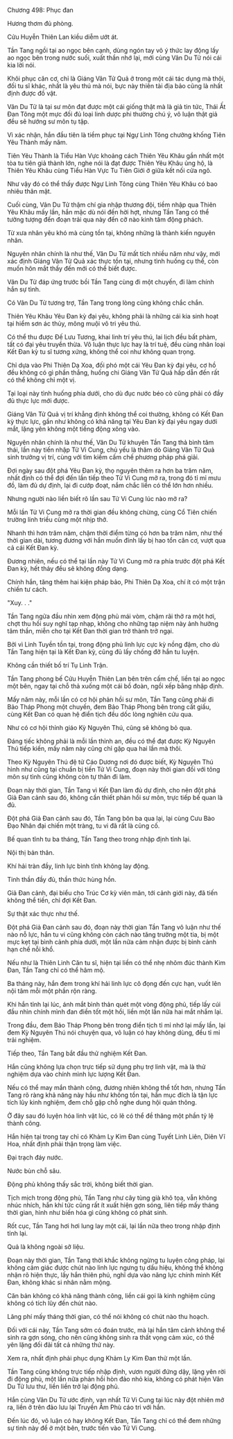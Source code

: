 




Chương 498: Phục đan


Hương thơm đủ phòng.

Cửu Huyễn Thiên Lan kiều diễm ướt át.

Tần Tang ngồi tại ao ngọc bên cạnh, dùng ngón tay vô ý thức lay động lấy ao ngọc bên trong nước suối, xuất thần nhớ lại, mới cùng Vân Du Tử nói cái kia lời nói.

Khôi phục căn cơ, chỉ là Giáng Vân Tử Quả ở trong một cái tác dụng mà thôi, đối tu sĩ khác, nhất là yêu thú mà nói, bực này thiên tài địa bảo cũng là nhất định được đồ vật.

Vân Du Tử là tại sư môn đạt được một cái giống thật mà là giả tin tức, Thái Ất Đan Tông một mực đối đủ loại linh dược phi thường chú ý, vô luận thật giả đều sẽ hướng sư môn tụ tập.

Vì xác nhận, hắn đầu tiên là tiềm phục tại Ngự Linh Tông chưởng khống Tiên Yêu Thành mấy năm.

Tiên Yêu Thành là Tiểu Hàn Vực khoảng cách Thiên Yêu Khâu gần nhất một tòa tu tiên giả thành lớn, nghe nói là đạt được Thiên Yêu Khâu ủng hộ, là Thiên Yêu Khâu cùng Tiểu Hàn Vực Tu Tiên Giới ở giữa kết nối cửa ngõ.

Như vậy đó có thể thấy được Ngự Linh Tông cùng Thiên Yêu Khâu có bao nhiêu thân mật.

Cuối cùng, Vân Du Tử thậm chí gia nhập thương đội, tiềm nhập qua Thiên Yêu Khâu mấy lần, hắn mặc dù nói đến hời hợt, nhưng Tần Tang có thể tưởng tượng đến đoạn trải qua này đến cỡ nào kinh tâm động phách.

Từ xưa nhân yêu khó mà cùng tồn tại, không những là thành kiến nguyên nhân.

Nguyên nhân chính là như thế, Vân Du Tử mất tích nhiều năm như vậy, mới xác định Giáng Vân Tử Quả xác thực tồn tại, nhưng tình huống cụ thể, còn muốn hôn mắt thấy đến mới có thể biết được.

Vân Du Tử đáp ứng trước bồi Tần Tang cùng đi một chuyến, đi làm chính hắn sự tình.

Có Vân Du Tử tương trợ, Tần Tang trong lòng cũng không chắc chắn.

Thiên Yêu Khâu Yêu Đan kỳ đại yêu, không phải là những cái kia sinh hoạt tại hiểm sơn ác thủy, mông muội vô tri yêu thú.

Có thể thu được Đế Lưu Tương, khai linh trí yêu thú, lai lịch đều bất phàm, tất có đại yêu truyền thừa. Vô luận thực lực hay là trí tuệ, đều cùng nhân loại Kết Đan kỳ tu sĩ tương xứng, không thể coi như không quan trọng.

Chỉ dựa vào Phi Thiên Dạ Xoa, đối phó một cái Yêu Đan kỳ đại yêu, cơ hồ đều không có gì phần thắng, huống chi Giáng Vân Tử Quả hấp dẫn đến rất có thể không chỉ một vị.

Tại loại này tình huống phía dưới, cho dù đục nước béo cò cũng phải có đầy đủ thực lực mới được.

Giáng Vân Tử Quả vị trí khẳng định không thể coi thường, không có Kết Đan kỳ thực lực, gần như không có khả năng tại Yêu Đan kỳ đại yêu ngay dưới mắt, lặng yên không một tiếng động xông vào.

Nguyên nhân chính là như thế, Vân Du Tử khuyên Tần Tang thả bình tâm thái, lần này tiến nhập Tử Vi Cung, chủ yếu là thăm dò Giáng Vân Tử Quả sinh trưởng vị trí, cùng với tìm kiếm cấm chế phương pháp phá giải.

Đợi ngày sau đột phá Yêu Đan kỳ, thọ nguyên thêm ra hơn ba trăm năm, nhất định có thể đợi đến lần tiếp theo Tử Vi Cung mở ra, trong đó tỉ mỉ mưu đồ, làm đủ dự định, lại đi cướp đoạt, nắm chắc liền có thể lớn hơn nhiều.

Nhưng người nào liền biết rõ lần sau Tử Vi Cung lúc nào mở ra?

Mỗi lần Tử Vi Cung mở ra thời gian đều không chừng, cùng Cổ Tiên chiến trường linh triều cùng một nhịp thở.

Nhanh thì hơn trăm năm, chậm thời điểm từng có hơn ba trăm năm, như thế thời gian dài, tương đương với hắn muốn đỉnh lấy bị hao tổn căn cơ, vượt qua cả cái Kết Đan kỳ.

Đương nhiên, nếu có thể tại lần này Tử Vi Cung mở ra phía trước đột phá Kết Đan kỳ, hết thảy đều sẽ không đồng dạng.

Chính hắn, tăng thêm hai kiện pháp bảo, Phi Thiên Dạ Xoa, chí ít có một trận chiến tư cách.

"Xuy. . ."

Tần Tang ngửa đầu nhìn xem động phủ mái vòm, chậm rãi thở ra một hơi, chợt thu hồi suy nghĩ tạp nhạp, không cho những tạp niệm này ảnh hưởng tâm thần, miễn cho tại Kết Đan thời gian trở thành trở ngại.

Bởi vì Linh Tuyền tồn tại, trong động phủ linh lực cực kỳ nồng đậm, cho dù Tần Tang hiện tại là Kết Đan kỳ, cũng đủ lấy chống đỡ hắn tu luyện.

Không cần thiết bố trí Tụ Linh Trận.

Tần Tang phong bế Cửu Huyễn Thiên Lan bên trên cấm chế, liền tại ao ngọc một bên, ngay tại chỗ thả xuống một cái bồ đoàn, ngồi xếp bằng nhập định.

Mấy năm này, mỗi lần có cơ hội phản hồi sư môn, Tần Tang cũng phải đi Bảo Tháp Phong một chuyến, đem Bảo Tháp Phong bên trong cất giấu, cùng Kết Đan có quan hệ điển tịch đều dốc lòng nghiên cứu qua.

Như có cơ hội thỉnh giáo Kỳ Nguyên Thú, cũng sẽ không bỏ qua.

Đáng tiếc không phải là mỗi lần thỉnh an, đều có thể đạt được Kỳ Nguyên Thú tiếp kiến, mấy năm này cũng chỉ gặp qua hai lần mà thôi.

Theo Kỳ Nguyên Thú đệ tử Cáo Dương nơi đó được biết, Kỳ Nguyên Thú hình như cũng tại chuẩn bị tiến Tử Vi Cung, đoạn này thời gian đối với tông môn sự tình cũng không còn tự thân đi làm.

Đoạn này thời gian, Tần Tang vì Kết Đan làm đủ dự định, cho nên đột phá Giả Đan cảnh sau đó, không cần thiết phản hồi sư môn, trực tiếp bế quan là đủ.

Đột phá Giả Đan cảnh sau đó, Tần Tang bôn ba qua lại, lại cùng Cưu Bào Đạo Nhân đại chiến một tràng, tu vi đã rất là củng cố.

Bế quan tĩnh tu ba tháng, Tần Tang theo trong nhập định tỉnh lại.

Nội thị bản thân.

Khí hải tràn đầy, linh lực bình tĩnh không lay động.

Tinh thần đầy đủ, thần thức hùng hồn.

Giả Đan cảnh, đại biểu cho Trúc Cơ kỳ viên mãn, tới cảnh giới này, đã tiến không thể tiến, chỉ đợi Kết Đan.

Sự thật xác thực như thế.

Đột phá Giả Đan cảnh sau đó, đoạn này thời gian Tần Tang vô luận như thế nào nỗ lực, hắn tu vi cũng không còn cách nào tăng trưởng một tia, bị một mực kẹt tại bình cảnh phía dưới, một lần nữa cảm nhận được bị bình cảnh hạn chế nỗi khổ.

Nếu như là Thiên Linh Căn tu sĩ, hiện tại liền có thể nhẹ nhõm đúc thành Kim Đan, Tần Tang chỉ có thể hâm mộ.

Ba tháng này, hắn đem trong khí hải linh lực cô đọng đến cực hạn, vuốt lên nội tâm mỗi một phần rộn ràng.

Khi hắn tỉnh lại lúc, ánh mắt bình thản quét một vòng động phủ, tiếp lấy cúi đầu nhìn chính mình đan điền tốt một hồi, liền một lần nữa hai mắt nhắm lại.

Trong đầu, đem Bảo Tháp Phong bên trong điển tịch tỉ mỉ nhớ lại mấy lần, lại đem Kỳ Nguyên Thú nói chuyện qua, vô luận có hay không dùng, đều tỉ mỉ trải nghiệm.

Tiếp theo, Tần Tang bắt đầu thử nghiệm Kết Đan.

Hắn cũng không lựa chọn trực tiếp sử dụng phụ trợ linh vật, mà là thử nghiệm dựa vào chính mình lực lượng Kết Đan.

Nếu có thể may mắn thành công, đương nhiên không thể tốt hơn, nhưng Tần Tang rõ ràng khả năng này hầu như không tồn tại, hắn mục đích là tận lực tích lũy kinh nghiệm, đem chỗ gặp chỗ nghe dung hội quán thông.

Ở đây sau đó luyện hóa linh vật lúc, có lẽ có thể đề thăng một phần tỷ lệ thành công.

Hắn hiện tại trong tay chỉ có Khảm Ly Kim Đan cùng Tuyết Linh Liên, Diên Vĩ Hoa, nhất định phải thận trọng làm việc.

Đại trạch đáy nước.

Nước bùn chỗ sâu.

Động phủ không thấy sắc trời, không biết thời gian.

Tịch mịch trong động phủ, Tần Tang như cây tùng già khô tọa, vẫn không nhúc nhích, hắn khí tức cũng rất ít xuất hiện gợn sóng, liên tiếp mấy tháng thời gian, hình như biến hóa gì cũng không có phát sinh.

Rốt cục, Tần Tang hơi hơi lung lay một cái, lại lần nữa theo trong nhập định tỉnh lại.

Quả là không ngoài sở liệu.

Đoạn này thời gian, Tần Tang thời khắc không ngừng tu luyện công pháp, lại không cảm giác được chút nào linh lực ngưng tụ dấu hiệu, không thể không nhận rõ hiện thực, lấy hắn thiên phú, nghĩ dựa vào năng lực chính mình Kết Đan, không khác si nhân nằm mộng.

Căn bản không có khả năng thành công, liền cái gọi là kinh nghiệm cũng không có tích lũy đến chút nào.

Lãng phí mấy tháng thời gian, có thể nói không có chút nào thu hoạch.

Đối với cái này, Tần Tang sớm có đoán trước, mà lại hắn tâm cảnh không thể sinh ra gợn sóng, cho nên cũng không sinh ra thất vọng cảm xúc, có thể yên lặng đối đãi tất cả những thứ này.

Xem ra, nhất định phải phục dụng Khảm Ly Kim Đan thử một lần.

Tần Tang cũng không trực tiếp nhập định, vươn người đứng dậy, lặng yên rời đi động phủ, một lần nữa phản hồi hòn đảo nhỏ kia, không có phát hiện Vân Du Tử lưu thư, liền liền trở lại động phủ.

Hắn cùng Vân Du Tử ước định, vạn nhất Tử Vi Cung tại lúc này đột nhiên mở ra, liền ở trên đảo lưu lại Truyền Âm Phù cáo tri với hắn.

Đến lúc đó, vô luận có hay không Kết Đan, Tần Tang chỉ có thể đem những sự tình này để ở một bên, trước tiến vào Tử Vi Cung.




